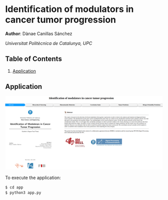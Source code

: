 # Identification of modulators in cancer tumor progression

**Author**: Dànae Canillas Sánchez

*Universitat Politècnica de Catalunya, UPC*


## Table of Contents

1. [Application](#application)

## Application

![Alt text](img/Welcome_app.png/?raw=true "Title")

To execute the application:
```py
$ cd app
$ python3 app.py
```
